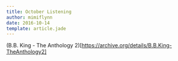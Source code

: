 ```yaml
---
title: October Listening
author: mimiflynn
date: 2016-10-14
template: article.jade
---
```


(B.B. King - The Anthology 2)[https://archive.org/details/B.B.King-TheAnthology2]